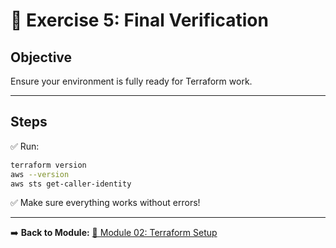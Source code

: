 # 📝 Exercise 5: Final Verification

## Objective

Ensure your environment is fully ready for Terraform work.

---

## Steps

✅ Run:

```bash
terraform version
aws --version
aws sts get-caller-identity
```

✅ Make sure everything works without errors!

---

➡️ **Back to Module:** [🧪 Module 02: Terraform Setup](../README.md)